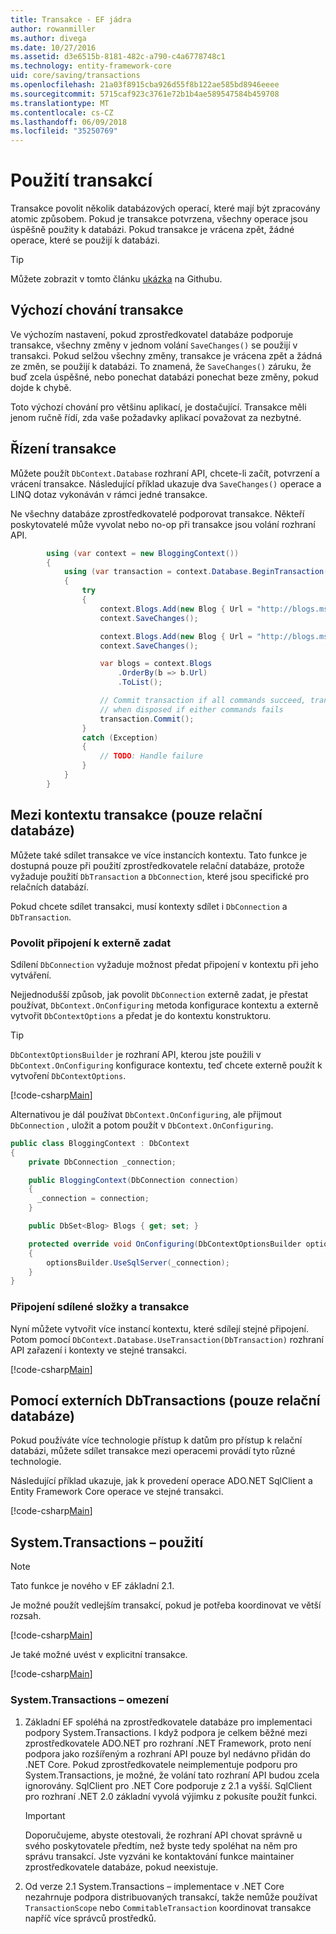 ```yaml
---
title: Transakce - EF jádra
author: rowanmiller
ms.author: divega
ms.date: 10/27/2016
ms.assetid: d3e6515b-8181-482c-a790-c4a6778748c1
ms.technology: entity-framework-core
uid: core/saving/transactions
ms.openlocfilehash: 21a03f8915cba926d55f8b122ae585bd8946eeee
ms.sourcegitcommit: 5715caf923c3761e72b1b4ae589547584b459708
ms.translationtype: MT
ms.contentlocale: cs-CZ
ms.lasthandoff: 06/09/2018
ms.locfileid: "35250769"
---
```

# <a name="using-transactions"></a>Použití transakcí

Transakce povolit několik databázových operací, které mají být zpracovány atomic způsobem. Pokud je transakce potvrzena, všechny operace jsou úspěšně použity k databázi. Pokud transakce je vrácena zpět, žádné operace, které se použijí k databázi.

> [!TIP]  
> Můžete zobrazit v tomto článku [ukázka](https://github.com/aspnet/EntityFramework.Docs/tree/master/samples/core/Saving/Saving/Transactions/) na Githubu.

## <a name="default-transaction-behavior"></a>Výchozí chování transakce

Ve výchozím nastavení, pokud zprostředkovatel databáze podporuje transakce, všechny změny v jednom volání `SaveChanges()` se použijí v transakci. Pokud selžou všechny změny, transakce je vrácena zpět a žádná ze změn, se použijí k databázi. To znamená, že `SaveChanges()` záruku, že buď zcela úspěšné, nebo ponechat databázi ponechat beze změny, pokud dojde k chybě.

Toto výchozí chování pro většinu aplikací, je dostačující. Transakce měli jenom ručně řídí, zda vaše požadavky aplikací považovat za nezbytné.

## <a name="controlling-transactions"></a>Řízení transakce

Můžete použít `DbContext.Database` rozhraní API, chcete-li začít, potvrzení a vrácení transakce. Následující příklad ukazuje dva `SaveChanges()` operace a LINQ dotaz vykonáván v rámci jedné transakce.

Ne všechny databáze zprostředkovatelé podporovat transakce. Někteří poskytovatelé může vyvolat nebo no-op při transakce jsou volání rozhraní API.

<!-- [!code-csharp[Main](samples/core/Saving/Saving/Transactions/ControllingTransaction/Sample.cs?highlight=3,17,18,19)] -->
``` csharp
        using (var context = new BloggingContext())
        {
            using (var transaction = context.Database.BeginTransaction())
            {
                try
                {
                    context.Blogs.Add(new Blog { Url = "http://blogs.msdn.com/dotnet" });
                    context.SaveChanges();

                    context.Blogs.Add(new Blog { Url = "http://blogs.msdn.com/visualstudio" });
                    context.SaveChanges();

                    var blogs = context.Blogs
                        .OrderBy(b => b.Url)
                        .ToList();

                    // Commit transaction if all commands succeed, transaction will auto-rollback
                    // when disposed if either commands fails
                    transaction.Commit();
                }
                catch (Exception)
                {
                    // TODO: Handle failure
                }
            }
        }
```

## <a name="cross-context-transaction-relational-databases-only"></a>Mezi kontextu transakce (pouze relační databáze)

Můžete také sdílet transakce ve více instancích kontextu. Tato funkce je dostupná pouze při použití zprostředkovatele relační databáze, protože vyžaduje použití `DbTransaction` a `DbConnection`, které jsou specifické pro relačních databází.

Pokud chcete sdílet transakci, musí kontexty sdílet i `DbConnection` a `DbTransaction`.

### <a name="allow-connection-to-be-externally-provided"></a>Povolit připojení k externě zadat

Sdílení `DbConnection` vyžaduje možnost předat připojení v kontextu při jeho vytváření.

Nejjednodušší způsob, jak povolit `DbConnection` externě zadat, je přestat používat, `DbContext.OnConfiguring` metoda konfigurace kontextu a externě vytvořit `DbContextOptions` a předat je do kontextu konstruktoru.

> [!TIP]  
> `DbContextOptionsBuilder` je rozhraní API, kterou jste použili v `DbContext.OnConfiguring` konfigurace kontextu, teď chcete externě použít k vytvoření `DbContextOptions`.

[!code-csharp[Main](../../../samples/core/Saving/Saving/Transactions/SharingTransaction/Sample.cs?name=Context&highlight=3,4,5)]

Alternativou je dál používat `DbContext.OnConfiguring`, ale přijmout `DbConnection` , uložit a potom použít v `DbContext.OnConfiguring`.

``` csharp
public class BloggingContext : DbContext
{
    private DbConnection _connection;

    public BloggingContext(DbConnection connection)
    {
      _connection = connection;
    }

    public DbSet<Blog> Blogs { get; set; }

    protected override void OnConfiguring(DbContextOptionsBuilder optionsBuilder)
    {
        optionsBuilder.UseSqlServer(_connection);
    }
}
```

### <a name="share-connection-and-transaction"></a>Připojení sdílené složky a transakce

Nyní můžete vytvořit více instancí kontextu, které sdílejí stejné připojení. Potom pomocí `DbContext.Database.UseTransaction(DbTransaction)` rozhraní API zařazení i kontexty ve stejné transakci.

[!code-csharp[Main](../../../samples/core/Saving/Saving/Transactions/SharingTransaction/Sample.cs?name=Transaction&highlight=1,2,3,7,16,23,24,25)]

## <a name="using-external-dbtransactions-relational-databases-only"></a>Pomocí externích DbTransactions (pouze relační databáze)

Pokud používáte více technologie přístup k datům pro přístup k relační databázi, můžete sdílet transakce mezi operacemi provádí tyto různé technologie.

Následující příklad ukazuje, jak k provedení operace ADO.NET SqlClient a Entity Framework Core operace ve stejné transakci.

[!code-csharp[Main](../../../samples/core/Saving/Saving/Transactions/ExternalDbTransaction/Sample.cs?name=Transaction&highlight=4,10,21,26,27,28)]

## <a name="using-systemtransactions"></a>System.Transactions – použití

> [!NOTE]  
> Tato funkce je nového v EF základní 2.1.

Je možné použít vedlejším transakcí, pokud je potřeba koordinovat ve větší rozsah.

[!code-csharp[Main](../../../samples/core/Saving/Saving/Transactions/AmbientTransaction/Sample.cs?name=Transaction&highlight=1,24,25,26)]

Je také možné uvést v explicitní transakce.

[!code-csharp[Main](../../../samples/core/Saving/Saving/Transactions/CommitableTransaction/Sample.cs?name=Transaction&highlight=1,13,26,27,28)]

### <a name="limitations-of-systemtransactions"></a>System.Transactions – omezení  

1. Základní EF spoléhá na zprostředkovatele databáze pro implementaci podpory System.Transactions. I když podpora je celkem běžné mezi zprostředkovatele ADO.NET pro rozhraní .NET Framework, proto není podpora jako rozšířeným a rozhraní API pouze byl nedávno přidán do .NET Core. Pokud zprostředkovatele neimplementuje podporu pro System.Transactions, je možné, že volání tato rozhraní API budou zcela ignorovány. SqlClient pro .NET Core podporuje z 2.1 a vyšší. SqlClient pro rozhraní .NET 2.0 základní vyvolá výjimku z pokusíte použít funkci. 

   > [!IMPORTANT]  
   > Doporučujeme, abyste otestovali, že rozhraní API chovat správně u svého poskytovatele předtím, než byste tedy spoléhat na něm pro správu transakcí. Jste vyzváni ke kontaktování funkce maintainer zprostředkovatele databáze, pokud neexistuje. 

2. Od verze 2.1 System.Transactions – implementace v .NET Core nezahrnuje podpora distribuovaných transakcí, takže nemůže používat `TransactionScope` nebo `CommitableTransaction` koordinovat transakce napříč více správců prostředků. 
